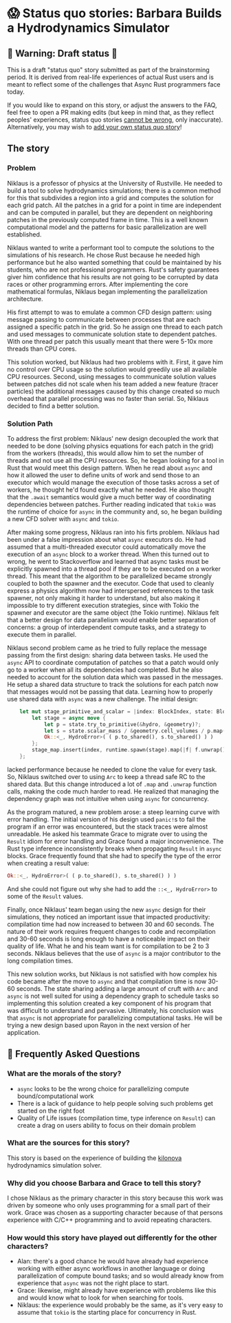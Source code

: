 # 😱 Status quo stories: Barbara Builds a Hydrodynamics Simulator

## 🚧 Warning: Draft status 🚧

This is a draft "status quo" story submitted as part of the brainstorming period. It is derived from real-life experiences of actual Rust users and is meant to reflect some of the challenges that Async Rust programmers face today. 

If you would like to expand on this story, or adjust the answers to the FAQ, feel free to open a PR making edits (but keep in mind that, as they reflect peoples' experiences, status quo stories [cannot be wrong], only inaccurate). Alternatively, you may wish to [add your own status quo story][htvsq]!

## The story
### Problem
Niklaus is a professor of physics at the University of Rustville. He needed to build a tool to solve hydrodynamics simulations; there is a common method for this that subdivides a region into a grid and computes the solution for each grid patch. All the patches in a grid for a point in time are independent and can be computed in parallel, but they are dependent on neighboring patches in the previously computed frame in time.  This is a well known computational model and the patterns for basic parallelization are well established.

Niklaus wanted to write a performant tool to compute the solutions to the simulations of his research.  He chose Rust because he needed high performance but he also wanted something that could be maintained by his students, who are not professional programmers. Rust's safety guarantees giver him confidence that his results are not going to be corrupted by data races or other programming errors. After implementing the core mathematical formulas, Niklaus began implementing the parallelization architecture. 

His first attempt to was to emulate a common CFD design pattern: using message passing to communicate between processes that are each assigned a specific patch in the grid. So he assign one thread to each patch and used messages to communicate solution state to dependent patches.  With one thread per patch this usually meant that there were 5-10x more threads than CPU cores.

This solution worked, but Niklaus had two problems with it. First, it gave him no control over CPU usage so the solution would greedily use all available CPU resources. Second, using messages to communicate solution values between patches did not scale when his team added a new feature (tracer particles) the additional messages caused by this change created so much overhead that parallel processing was no faster than serial. So, Niklaus decided to find a better solution.

### Solution Path
To address the first problem: Niklaus' new design decoupled the work that needed to be done (solving physics equations for each patch in the grid) from the workers (threads), this would allow him to set the number of threads and not use all the CPU resources. So, he began looking for a tool in Rust that would meet this design pattern. When he read about `async` and how it allowed the user to define units of work and send those to an executor which would manage the execution of those tasks across a set of workers, he thought he'd found exactly what he needed. He also thought that the `.await` semantics would give a much better way of coordinating dependencies between patches. Further reading indicated that `tokio` was the runtime of choice for `async` in the community and, so, he began building a new CFD solver with `async` and `tokio`.

After making some progress, Niklaus ran into his firts problem. Niklaus had been under a false impression about what `async` executors do. He had assumed that a multi-threaded executor could automatically move the execution of an `async` block to a worker thread. When this turned out to wrong, he went to Stackoverflow and learned that async tasks must be explicitly spawned into a thread pool if they are to be executed on a worker thread. This meant that the algorithm to be parallelized became strongly coupled to both the spawner and the executor. Code that used to cleanly express a physics algorithm now had interspersed references to the task spawner, not only making it harder to understand, but also making it impossible to try different execution strategies, since with Tokio the spawner and executor are the same object (the Tokio runtime). Niklaus felt that a better design for data parallelism would enable better separation of concerns: a group of interdependent compute tasks, and a strategy to execute them in parallel.

Niklaus second problem came as he tried to fully replace the message passing from the first design: sharing data between tasks. He used the `async` API to coordinate computation of patches so that a patch would only go to a worker when all its dependencies had completed. But he also needed to account for the solution data which was passed in the messages. He setup a shared data structure to track the solutions for each patch now that messages would not be passing that data. Learning how to properly use shared data with `async` was a new challenge. The initial design:
```rust
    let mut stage_primitive_and_scalar = |index: BlockIndex, state: BlockState<C>, hydro: H, geometry: GridGeometry| {
        let stage = async move {
            let p = state.try_to_primitive(&hydro, &geometry)?;
            let s = state.scalar_mass / &geometry.cell_volumes / p.map(P::lorentz_factor);
            Ok::<_, HydroError>( ( p.to_shared(), s.to_shared() ) )
        };
        stage_map.insert(index, runtime.spawn(stage).map(|f| f.unwrap()).shared());
    };
```
lacked performance because he needed to clone the value for every task.  So, Niklaus switched over to using `Arc` to keep a thread safe RC to the shared data. But this change introduced a lot of `.map` and `.unwrap` function calls, making the code much harder to read. He realized that managing the dependency graph was not intuitive when using `async` for concurrency.

As the program matured, a new problem arose: a steep learning curve with error handling. The initial version of his design used `panic!`s to fail the program if an error was encountered, but the stack traces were almost unreadable. He asked his teammate Grace to migrate over to using the `Result` idiom for error handling and Grace found a major inconvenience. The Rust type inference inconsistently breaks when propagating `Result` in `async` blocks. Grace frequently found that she had to specify the type of the error when creating a result value:
```rust
Ok::<_, HydroError>( ( p.to_shared(), s.to_shared() ) )  
```
And she could not figure out why she had to add the `::<_, HydroError>` to some of the `Result` values.

Finally, once Niklaus' team began using the new `async` design for their simulations, they noticed an important issue that impacted productivity: compilation time had now increased to between 30 and 60 seconds. The nature of their work requires frequent changes to code and recompilation and 30-60 seconds is long enough to have a noticeable impact on their quality of life.  What he and his team want is for compilation to be 2 to 3 seconds. Niklaus believes that the use of `async` is a major contributor to the long compilation times.

This new solution works, but Niklaus is not satisfied with how complex his code became after the move to `async` and that compilation time is now 30-60 seconds.  The state sharing adding a large amount of cruft with `Arc` and `async` is not well suited for using a dependency graph to schedule tasks so implementing this solution created a key component of his program that was difficult to understand and pervasive. Ultimately, his conclusion was that `async` is not appropriate for parallelizing computational tasks. He will be trying a new design based upon Rayon in the next version of her application.

## 🤔 Frequently Asked Questions

### **What are the morals of the story?**
- `async` looks to be the wrong choice for parallelizing compute bound/computational work
- There is a lack of guidance to help people solving such problems get started on the right foot
- Quality of Life issues (compilation time, type inference on `Result`) can create a drag on users ability to focus on their domain problem

### **What are the sources for this story?**
This story is based on the experience of building the [kilonova](https://github.com/clemson-cal/app-kilonova) hydrodynamics simulation solver.

### **Why did you choose Barbara and Grace to tell this story?**
I chose Niklaus as the primary character in this story because this work was driven by someone who only uses programming for a small part of their work. Grace was chosen as a supporting character because of that persons experience with C/C++ programming and to avoid repeating characters.

### **How would this story have played out differently for the other characters?**
- Alan: there's a good chance he would have already had experience working with either async workflows in another language or doing parallelization of compute bound tasks; and so would already know from experience that `async` was not the right place to start.  
- Grace: likewise, might already have experience with problems like this and would know what to look for when searching for tools. 
- Niklaus: the experience would probably be the same, as it's very easy to assume that `tokio` is the starting place for concurrency in Rust.

[character]: ../characters.md
[status quo stories]: ./status_quo.md
[Alan]: ../characters/alan.md
[Grace]: ../characters/grace.md
[Niklaus]: ../characters/niklaus.md
[Barbara]: ../characters/barbara.md
[htvsq]: ../how_to_vision/status_quo.md
[cannot be wrong]: ../how_to_vision/comment.md#comment-to-understand-or-improve-not-to-negate-or-dissuade
